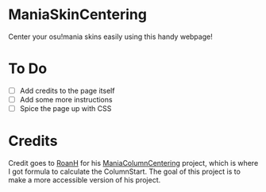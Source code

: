 # ManiaSkinCentering
Center your osu!mania skins easily using this handy webpage!

# To Do
- [ ] Add credits to the page itself
- [ ] Add some more instructions
- [ ] Spice the page up with CSS

# Credits
Credit goes to [RoanH](https://github.com/RoanH) for his [ManiaColumnCentering](https://github.com/RoanH/ManiaColumnCentering) project, which is where I got formula to calculate the ColumnStart. The goal of this project is to make a more accessible version of his project.
